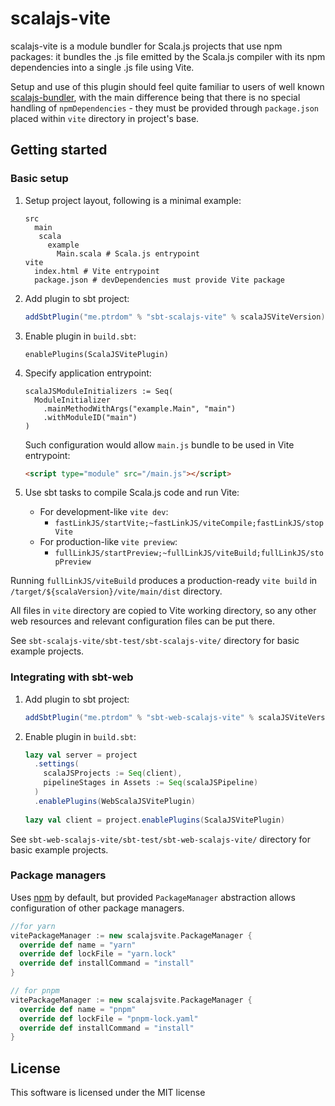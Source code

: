 # scalajs-vite

scalajs-vite is a module bundler for Scala.js projects that use npm packages: it bundles the .js file emitted by the 
Scala.js compiler with its npm dependencies into a single .js file using Vite.

Setup and use of this plugin should feel quite familiar to users of well known 
[scalajs-bundler](https://scalacenter.github.io/scalajs-bundler), with the main difference being  that there is no special 
handling of `npmDependencies` - they must be provided through `package.json` placed within `vite` directory in project's
base.

## Getting started

### Basic setup

1. Setup project layout, following is a minimal example:

   ```
   src
     main
      scala
        example
          Main.scala # Scala.js entrypoint
   vite
     index.html # Vite entrypoint
     package.json # devDependencies must provide Vite package
   ```

1. Add plugin to sbt project:

   ```scala
   addSbtPlugin("me.ptrdom" % "sbt-scalajs-vite" % scalaJSViteVersion)
   ```

1. Enable plugin in `build.sbt`:

   ```
   enablePlugins(ScalaJSVitePlugin)
   ```
   
1. Specify application entrypoint:

   ```
   scalaJSModuleInitializers := Seq(
     ModuleInitializer
       .mainMethodWithArgs("example.Main", "main")
       .withModuleID("main")
   )
   ```
   
   Such configuration would allow `main.js` bundle to be used in Vite entrypoint:

   ```html
   <script type="module" src="/main.js"></script>
   ```

1. Use sbt tasks to compile Scala.js code and run Vite:
   - For development-like `vite dev`:
     - `fastLinkJS/startVite;~fastLinkJS/viteCompile;fastLinkJS/stopVite`
   - For production-like `vite preview`:
     - `fullLinkJS/startPreview;~fullLinkJS/viteBuild;fullLinkJS/stopPreview`

Running `fullLinkJS/viteBuild` produces a production-ready `vite build` in `/target/${scalaVersion}/vite/main/dist` 
directory.

All files in `vite` directory are copied to Vite working directory, so any other web resources and relevant configuration
files can be put there.

See `sbt-scalajs-vite/sbt-test/sbt-scalajs-vite/` directory for basic example projects.

### Integrating with sbt-web

1. Add plugin to sbt project:

   ```scala
   addSbtPlugin("me.ptrdom" % "sbt-web-scalajs-vite" % scalaJSViteVersion)
   ```

1. Enable plugin in `build.sbt`:

   ```scala
   lazy val server = project
     .settings(
       scalaJSProjects := Seq(client),
       pipelineStages in Assets := Seq(scalaJSPipeline)
     )
     .enablePlugins(WebScalaJSVitePlugin)
    
   lazy val client = project.enablePlugins(ScalaJSVitePlugin)
   ```

See `sbt-web-scalajs-vite/sbt-test/sbt-web-scalajs-vite/` directory for basic example projects.

### Package managers


Uses [npm](https://www.npmjs.com/) by default, but provided `PackageManager` abstraction allows configuration of other
package managers.

```scala
//for yarn
vitePackageManager := new scalajsvite.PackageManager {
  override def name = "yarn"
  override def lockFile = "yarn.lock"
  override def installCommand = "install"
}

// for pnpm
vitePackageManager := new scalajsvite.PackageManager {
  override def name = "pnpm"
  override def lockFile = "pnpm-lock.yaml"
  override def installCommand = "install"
}
```

## License

This software is licensed under the MIT license

